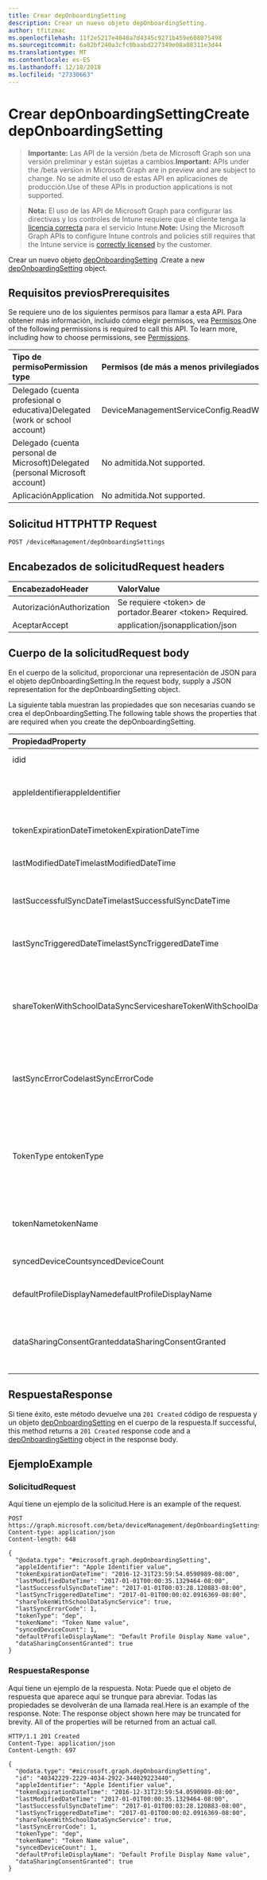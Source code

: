 ```yaml
---
title: Crear depOnboardingSetting
description: Crear un nuevo objeto depOnboardingSetting.
author: tfitzmac
ms.openlocfilehash: 11f2e5217e4040a7d4345c9271b459e608075498
ms.sourcegitcommit: 6a82bf240a3cfc0baabd227349e08a08311e3d44
ms.translationtype: MT
ms.contentlocale: es-ES
ms.lasthandoff: 12/18/2018
ms.locfileid: "27330663"
---
```

# <a name="create-deponboardingsetting"></a><span data-ttu-id="47d79-103">Crear depOnboardingSetting</span><span class="sxs-lookup"><span data-stu-id="47d79-103">Create depOnboardingSetting</span></span>

> <span data-ttu-id="47d79-104">**Importante:** Las API de la versión /beta de Microsoft Graph son una versión preliminar y están sujetas a cambios.</span><span class="sxs-lookup"><span data-stu-id="47d79-104">**Important:** APIs under the /beta version in Microsoft Graph are in preview and are subject to change.</span></span> <span data-ttu-id="47d79-105">No se admite el uso de estas API en aplicaciones de producción.</span><span class="sxs-lookup"><span data-stu-id="47d79-105">Use of these APIs in production applications is not supported.</span></span>

> <span data-ttu-id="47d79-106">**Nota:** El uso de las API de Microsoft Graph para configurar las directivas y los controles de Intune requiere que el cliente tenga la [licencia correcta](https://go.microsoft.com/fwlink/?linkid=839381) para el servicio Intune.</span><span class="sxs-lookup"><span data-stu-id="47d79-106">**Note:** Using the Microsoft Graph APIs to configure Intune controls and policies still requires that the Intune service is [correctly licensed](https://go.microsoft.com/fwlink/?linkid=839381) by the customer.</span></span>

<span data-ttu-id="47d79-107">Crear un nuevo objeto [depOnboardingSetting](../resources/intune-enrollment-deponboardingsetting.md) .</span><span class="sxs-lookup"><span data-stu-id="47d79-107">Create a new [depOnboardingSetting](../resources/intune-enrollment-deponboardingsetting.md) object.</span></span>
## <a name="prerequisites"></a><span data-ttu-id="47d79-108">Requisitos previos</span><span class="sxs-lookup"><span data-stu-id="47d79-108">Prerequisites</span></span>
<span data-ttu-id="47d79-p102">Se requiere uno de los siguientes permisos para llamar a esta API. Para obtener más información, incluido cómo elegir permisos, vea [Permisos](/graph/permissions-reference).</span><span class="sxs-lookup"><span data-stu-id="47d79-p102">One of the following permissions is required to call this API. To learn more, including how to choose permissions, see [Permissions](/graph/permissions-reference).</span></span>

|<span data-ttu-id="47d79-111">Tipo de permiso</span><span class="sxs-lookup"><span data-stu-id="47d79-111">Permission type</span></span>|<span data-ttu-id="47d79-112">Permisos (de más a menos privilegiados)</span><span class="sxs-lookup"><span data-stu-id="47d79-112">Permissions (from most to least privileged)</span></span>|
|:---|:---|
|<span data-ttu-id="47d79-113">Delegado (cuenta profesional o educativa)</span><span class="sxs-lookup"><span data-stu-id="47d79-113">Delegated (work or school account)</span></span>|<span data-ttu-id="47d79-114">DeviceManagementServiceConfig.ReadWrite.All</span><span class="sxs-lookup"><span data-stu-id="47d79-114">DeviceManagementServiceConfig.ReadWrite.All</span></span>|
|<span data-ttu-id="47d79-115">Delegado (cuenta personal de Microsoft)</span><span class="sxs-lookup"><span data-stu-id="47d79-115">Delegated (personal Microsoft account)</span></span>|<span data-ttu-id="47d79-116">No admitida.</span><span class="sxs-lookup"><span data-stu-id="47d79-116">Not supported.</span></span>|
|<span data-ttu-id="47d79-117">Aplicación</span><span class="sxs-lookup"><span data-stu-id="47d79-117">Application</span></span>|<span data-ttu-id="47d79-118">No admitida.</span><span class="sxs-lookup"><span data-stu-id="47d79-118">Not supported.</span></span>|

## <a name="http-request"></a><span data-ttu-id="47d79-119">Solicitud HTTP</span><span class="sxs-lookup"><span data-stu-id="47d79-119">HTTP Request</span></span>
<!-- {
  "blockType": "ignored"
}
-->
``` http
POST /deviceManagement/depOnboardingSettings
```

## <a name="request-headers"></a><span data-ttu-id="47d79-120">Encabezados de solicitud</span><span class="sxs-lookup"><span data-stu-id="47d79-120">Request headers</span></span>
|<span data-ttu-id="47d79-121">Encabezado</span><span class="sxs-lookup"><span data-stu-id="47d79-121">Header</span></span>|<span data-ttu-id="47d79-122">Valor</span><span class="sxs-lookup"><span data-stu-id="47d79-122">Value</span></span>|
|:---|:---|
|<span data-ttu-id="47d79-123">Autorización</span><span class="sxs-lookup"><span data-stu-id="47d79-123">Authorization</span></span>|<span data-ttu-id="47d79-124">Se requiere &lt;token&gt; de portador.</span><span class="sxs-lookup"><span data-stu-id="47d79-124">Bearer &lt;token&gt; Required.</span></span>|
|<span data-ttu-id="47d79-125">Aceptar</span><span class="sxs-lookup"><span data-stu-id="47d79-125">Accept</span></span>|<span data-ttu-id="47d79-126">application/json</span><span class="sxs-lookup"><span data-stu-id="47d79-126">application/json</span></span>|

## <a name="request-body"></a><span data-ttu-id="47d79-127">Cuerpo de la solicitud</span><span class="sxs-lookup"><span data-stu-id="47d79-127">Request body</span></span>
<span data-ttu-id="47d79-128">En el cuerpo de la solicitud, proporcionar una representación de JSON para el objeto depOnboardingSetting.</span><span class="sxs-lookup"><span data-stu-id="47d79-128">In the request body, supply a JSON representation for the depOnboardingSetting object.</span></span>

<span data-ttu-id="47d79-129">La siguiente tabla muestran las propiedades que son necesarias cuando se crea el depOnboardingSetting.</span><span class="sxs-lookup"><span data-stu-id="47d79-129">The following table shows the properties that are required when you create the depOnboardingSetting.</span></span>

|<span data-ttu-id="47d79-130">Propiedad</span><span class="sxs-lookup"><span data-stu-id="47d79-130">Property</span></span>|<span data-ttu-id="47d79-131">Tipo</span><span class="sxs-lookup"><span data-stu-id="47d79-131">Type</span></span>|<span data-ttu-id="47d79-132">Descripción</span><span class="sxs-lookup"><span data-stu-id="47d79-132">Description</span></span>|
|:---|:---|:---|
|<span data-ttu-id="47d79-133">id</span><span class="sxs-lookup"><span data-stu-id="47d79-133">id</span></span>|<span data-ttu-id="47d79-134">String</span><span class="sxs-lookup"><span data-stu-id="47d79-134">String</span></span>|<span data-ttu-id="47d79-135">UUID para el objeto</span><span class="sxs-lookup"><span data-stu-id="47d79-135">UUID for the object</span></span>|
|<span data-ttu-id="47d79-136">appleIdentifier</span><span class="sxs-lookup"><span data-stu-id="47d79-136">appleIdentifier</span></span>|<span data-ttu-id="47d79-137">String</span><span class="sxs-lookup"><span data-stu-id="47d79-137">String</span></span>|<span data-ttu-id="47d79-138">El identificador de Apple se utiliza para obtener el token actual.</span><span class="sxs-lookup"><span data-stu-id="47d79-138">The Apple ID used to obtain the current token.</span></span>|
|<span data-ttu-id="47d79-139">tokenExpirationDateTime</span><span class="sxs-lookup"><span data-stu-id="47d79-139">tokenExpirationDateTime</span></span>|<span data-ttu-id="47d79-140">DateTimeOffset</span><span class="sxs-lookup"><span data-stu-id="47d79-140">DateTimeOffset</span></span>|<span data-ttu-id="47d79-141">Cuando caduca el token.</span><span class="sxs-lookup"><span data-stu-id="47d79-141">When the token will expire.</span></span>|
|<span data-ttu-id="47d79-142">lastModifiedDateTime</span><span class="sxs-lookup"><span data-stu-id="47d79-142">lastModifiedDateTime</span></span>|<span data-ttu-id="47d79-143">DateTimeOffset</span><span class="sxs-lookup"><span data-stu-id="47d79-143">DateTimeOffset</span></span>|<span data-ttu-id="47d79-144">Cuando el servicio fue onboarded.</span><span class="sxs-lookup"><span data-stu-id="47d79-144">When the service was onboarded.</span></span>|
|<span data-ttu-id="47d79-145">lastSuccessfulSyncDateTime</span><span class="sxs-lookup"><span data-stu-id="47d79-145">lastSuccessfulSyncDateTime</span></span>|<span data-ttu-id="47d79-146">DateTimeOffset</span><span class="sxs-lookup"><span data-stu-id="47d79-146">DateTimeOffset</span></span>|<span data-ttu-id="47d79-147">Cuando el syned último servicio con Intune</span><span class="sxs-lookup"><span data-stu-id="47d79-147">When the service last syned with Intune</span></span>|
|<span data-ttu-id="47d79-148">lastSyncTriggeredDateTime</span><span class="sxs-lookup"><span data-stu-id="47d79-148">lastSyncTriggeredDateTime</span></span>|<span data-ttu-id="47d79-149">DateTimeOffset</span><span class="sxs-lookup"><span data-stu-id="47d79-149">DateTimeOffset</span></span>|<span data-ttu-id="47d79-150">Cuando Intune solicitada por última vez una sincronización.</span><span class="sxs-lookup"><span data-stu-id="47d79-150">When Intune last requested a sync.</span></span>|
|<span data-ttu-id="47d79-151">shareTokenWithSchoolDataSyncService</span><span class="sxs-lookup"><span data-stu-id="47d79-151">shareTokenWithSchoolDataSyncService</span></span>|<span data-ttu-id="47d79-152">Boolean</span><span class="sxs-lookup"><span data-stu-id="47d79-152">Boolean</span></span>|<span data-ttu-id="47d79-153">Si el símbolo (token) de la característica Dep compartir está habilitada o no con el servicio de sincronización de datos de School.</span><span class="sxs-lookup"><span data-stu-id="47d79-153">Whether or not the Dep token sharing is enabled with the School Data Sync service.</span></span>|
|<span data-ttu-id="47d79-154">lastSyncErrorCode</span><span class="sxs-lookup"><span data-stu-id="47d79-154">lastSyncErrorCode</span></span>|<span data-ttu-id="47d79-155">Int32</span><span class="sxs-lookup"><span data-stu-id="47d79-155">Int32</span></span>|<span data-ttu-id="47d79-156">Código de error que informa Apple durante la última sincronización de la característica dep.</span><span class="sxs-lookup"><span data-stu-id="47d79-156">Error code reported by Apple during last dep sync.</span></span>|
|<span data-ttu-id="47d79-157">TokenType en</span><span class="sxs-lookup"><span data-stu-id="47d79-157">tokenType</span></span>|[<span data-ttu-id="47d79-158">depTokenType</span><span class="sxs-lookup"><span data-stu-id="47d79-158">depTokenType</span></span>](../resources/intune-enrollment-deptokentype.md)|<span data-ttu-id="47d79-159">Obtiene o establece el tipo de símbolo (token) de la característica Dep.</span><span class="sxs-lookup"><span data-stu-id="47d79-159">Gets or sets the Dep Token Type.</span></span> <span data-ttu-id="47d79-160">Los valores posibles son: `none`, `dep` y `appleSchoolManager`.</span><span class="sxs-lookup"><span data-stu-id="47d79-160">Possible values are: `none`, `dep`, `appleSchoolManager`.</span></span>|
|<span data-ttu-id="47d79-161">tokenName</span><span class="sxs-lookup"><span data-stu-id="47d79-161">tokenName</span></span>|<span data-ttu-id="47d79-162">String</span><span class="sxs-lookup"><span data-stu-id="47d79-162">String</span></span>|<span data-ttu-id="47d79-163">Nombre descriptivo para la característica Dep símbolo (token)</span><span class="sxs-lookup"><span data-stu-id="47d79-163">Friendly Name for Dep Token</span></span>|
|<span data-ttu-id="47d79-164">syncedDeviceCount</span><span class="sxs-lookup"><span data-stu-id="47d79-164">syncedDeviceCount</span></span>|<span data-ttu-id="47d79-165">Int32</span><span class="sxs-lookup"><span data-stu-id="47d79-165">Int32</span></span>|<span data-ttu-id="47d79-166">Obtiene sincronizado recuento de dispositivo</span><span class="sxs-lookup"><span data-stu-id="47d79-166">Gets synced device count</span></span>|
|<span data-ttu-id="47d79-167">defaultProfileDisplayName</span><span class="sxs-lookup"><span data-stu-id="47d79-167">defaultProfileDisplayName</span></span>|<span data-ttu-id="47d79-168">String</span><span class="sxs-lookup"><span data-stu-id="47d79-168">String</span></span>|<span data-ttu-id="47d79-169">Obtiene sincronizado recuento de dispositivo</span><span class="sxs-lookup"><span data-stu-id="47d79-169">Gets synced device count</span></span>|
|<span data-ttu-id="47d79-170">dataSharingConsentGranted</span><span class="sxs-lookup"><span data-stu-id="47d79-170">dataSharingConsentGranted</span></span>|<span data-ttu-id="47d79-171">Boolean</span><span class="sxs-lookup"><span data-stu-id="47d79-171">Boolean</span></span>|<span data-ttu-id="47d79-172">Concede de consentimiento para uso compartido con Apple Dep servicio de datos</span><span class="sxs-lookup"><span data-stu-id="47d79-172">Consent granted for data sharing with Apple Dep Service</span></span>|



## <a name="response"></a><span data-ttu-id="47d79-173">Respuesta</span><span class="sxs-lookup"><span data-stu-id="47d79-173">Response</span></span>
<span data-ttu-id="47d79-174">Si tiene éxito, este método devuelve una `201 Created` código de respuesta y un objeto [depOnboardingSetting](../resources/intune-enrollment-deponboardingsetting.md) en el cuerpo de la respuesta.</span><span class="sxs-lookup"><span data-stu-id="47d79-174">If successful, this method returns a `201 Created` response code and a [depOnboardingSetting](../resources/intune-enrollment-deponboardingsetting.md) object in the response body.</span></span>

## <a name="example"></a><span data-ttu-id="47d79-175">Ejemplo</span><span class="sxs-lookup"><span data-stu-id="47d79-175">Example</span></span>
### <a name="request"></a><span data-ttu-id="47d79-176">Solicitud</span><span class="sxs-lookup"><span data-stu-id="47d79-176">Request</span></span>
<span data-ttu-id="47d79-177">Aquí tiene un ejemplo de la solicitud.</span><span class="sxs-lookup"><span data-stu-id="47d79-177">Here is an example of the request.</span></span>
``` http
POST https://graph.microsoft.com/beta/deviceManagement/depOnboardingSettings
Content-type: application/json
Content-length: 648

{
  "@odata.type": "#microsoft.graph.depOnboardingSetting",
  "appleIdentifier": "Apple Identifier value",
  "tokenExpirationDateTime": "2016-12-31T23:59:54.0590989-08:00",
  "lastModifiedDateTime": "2017-01-01T00:00:35.1329464-08:00",
  "lastSuccessfulSyncDateTime": "2017-01-01T00:03:28.120883-08:00",
  "lastSyncTriggeredDateTime": "2017-01-01T00:00:02.0916369-08:00",
  "shareTokenWithSchoolDataSyncService": true,
  "lastSyncErrorCode": 1,
  "tokenType": "dep",
  "tokenName": "Token Name value",
  "syncedDeviceCount": 1,
  "defaultProfileDisplayName": "Default Profile Display Name value",
  "dataSharingConsentGranted": true
}
```

### <a name="response"></a><span data-ttu-id="47d79-178">Respuesta</span><span class="sxs-lookup"><span data-stu-id="47d79-178">Response</span></span>
<span data-ttu-id="47d79-p104">Aquí tiene un ejemplo de la respuesta. Nota: Puede que el objeto de respuesta que aparece aquí se trunque para abreviar. Todas las propiedades se devolverán de una llamada real.</span><span class="sxs-lookup"><span data-stu-id="47d79-p104">Here is an example of the response. Note: The response object shown here may be truncated for brevity. All of the properties will be returned from an actual call.</span></span>
``` http
HTTP/1.1 201 Created
Content-Type: application/json
Content-Length: 697

{
  "@odata.type": "#microsoft.graph.depOnboardingSetting",
  "id": "40342229-2229-4034-2922-344029223440",
  "appleIdentifier": "Apple Identifier value",
  "tokenExpirationDateTime": "2016-12-31T23:59:54.0590989-08:00",
  "lastModifiedDateTime": "2017-01-01T00:00:35.1329464-08:00",
  "lastSuccessfulSyncDateTime": "2017-01-01T00:03:28.120883-08:00",
  "lastSyncTriggeredDateTime": "2017-01-01T00:00:02.0916369-08:00",
  "shareTokenWithSchoolDataSyncService": true,
  "lastSyncErrorCode": 1,
  "tokenType": "dep",
  "tokenName": "Token Name value",
  "syncedDeviceCount": 1,
  "defaultProfileDisplayName": "Default Profile Display Name value",
  "dataSharingConsentGranted": true
}
```





